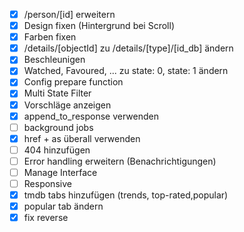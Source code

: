 - [x] /person/[id] erweitern
- [x] Design fixen (Hintergrund bei Scroll)
- [x] Farben fixen
- [x] /details/[objectId] zu /details/[type]/[id_db] ändern
- [x] Beschleunigen
- [x] Watched, Favoured, ... zu state: 0, state: 1 ändern
- [x] Config prepare function
- [x] Multi State Filter
- [x] Vorschläge anzeigen
- [x] append_to_response verwenden
- [ ] background jobs
- [x] href + as überall verwenden
- [ ] 404 hinzufügen
- [ ] Error handling erweitern (Benachrichtigungen)
- [ ] Manage Interface
- [ ] Responsive
- [x] tmdb tabs hinzufügen (trends, top-rated,popular)
- [x] popular tab ändern
- [x] fix reverse
